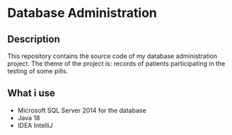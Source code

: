 # Database Administration

## Description
This repository contains the source code of my database administration project.
The theme of the project is: records of patients participating in the testing of some pills.


## What i use
  - Microsoft SQL Server 2014 for the database
  - Java 18
  - IDEA IntelliJ
